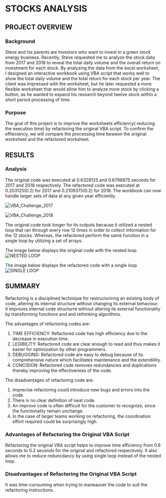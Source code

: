 # STOCKS ANALYSIS 
## PROJECT OVERVIEW
### Background
Steve and his parents are Investors who want to invest in a green stock energy business. Recently, Steve requested me to analyze the stock data from 2017 and 2018 to reveal the total daily volume and the overall return on investment for each stock. By analyzing the data from the excel worksheet, I designed an interactive workbook using VBA script that works well to show the total daily volume and the total return for each stock per year. The client was impressed with the worksheet, but he later requested a more flexible worksheet that would allow him to analyze more stock by clicking a button, as he wanted to expand his research beyond twelve stock within a short period processing of time.

### Purpose
The goal of this project is to improve the worksheets efficiency( reducing the execution time) by refactoring the original VBA script. To confirm the effieciency, we will compare the processing time beween the original worksheet and the refactored worksheet.

## RESULTS
### Analysis
The original code was executed at 0.6328125 and 0.6796875 seconds for 2017 and 2018 respectively. The refactored code was executed at 0.203125(0.2) for 2017 and 0.2109375(0.2) for 2018.
The workbook can now handle larger sets of data at any given year efficiently.

![VBA_Challenge_2017](https://user-images.githubusercontent.com/109990578/185802993-7ac20f05-7f6c-4baa-9fc3-9c2322a151e8.png)

![VBA_Challenge_2018](https://user-images.githubusercontent.com/109990578/185802996-798f27fa-0103-436f-8e56-8ff5b9abef64.png)

The original code took longer for its outputs because it utilized a nested loop that ran through every row 12 times in order to collect information for the 12 stocks. Whereas, the refactored perform the same function in a single loop by utilizing a set of arrays. 

The image below displays the original code with the nested loop
![NESTED LOOP](https://user-images.githubusercontent.com/109990578/185803604-435bd0a2-a4c5-442c-bb2e-bffbdb9d7928.png)

The image below displays the refactored code with a single loop
![SINGLE LOOP](https://user-images.githubusercontent.com/109990578/185803611-43da35d2-8ba1-4f56-aa07-81dfc79056f2.png)

## SUMMARY
Refactoring is a disciplined technique for restructurinng an existing body of code, altering its internal structure without changing its external behaviour. It improves internal code structurre without altering its external functionality by transforming functions and and rethinking algorithms.

The advantages of refactoring codes are:
1. TIME EFFICIENCY:
Refactored code has high efficiency due to the decrease in execution time.
2. LEGIBILITY:
Refactored code are clear enough to read and thus makes it easier for optimization by other programmers.
3. DEBUGGING:
Refactored code are easy to debug because of its comprehensive nature which facilitates maintenance and the extendiility. 
4. CONCISION:
Refactored code removes redundancies and duplications thereby improving the effectiveness of the code.

The disadvantages of refactoring code are:
1. Imprecise refactoring could introduce new bugs and errors into the code.
2. There is no clear definition of neat code.
3. An improve code is often difficult for the customer to recognize, since the functionality remain unchange.
4. In the case of larger teams working on refactoring, the coordination effort required could be surprisingly high.

### Advantages of Refactoring the Original VBA Script
Refactoring the original VBA script helps to improve time efficiency from 0.6 seconds to 0.2 seconds for the original and refactored respectively.
It also allows me to reduce reduncdancy by using single loop instead of the nested loop.

### Disadvantages of Refactoring the Original VBA Script
It was time-consuming when trying to maneauver the code to suit the refactoring instructions. 


